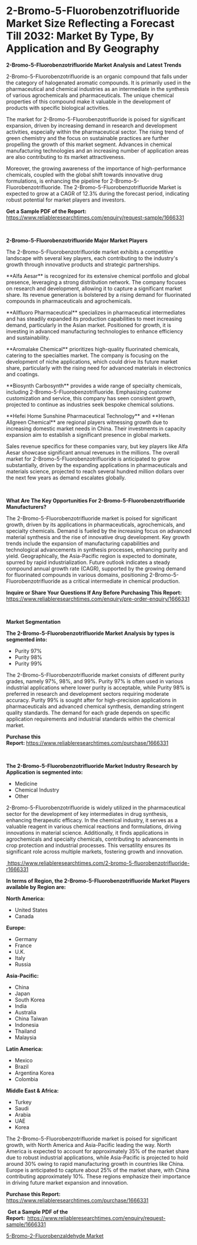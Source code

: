 <p><h1>2-Bromo-5-Fluorobenzotrifluoride Market Size Reflecting a Forecast Till 2032: Market By Type, By Application and By Geography</h1></p><p><strong>2-Bromo-5-Fluorobenzotrifluoride Market Analysis and Latest Trends</strong></p>
<p><p>2-Bromo-5-Fluorobenzotrifluoride is an organic compound that falls under the category of halogenated aromatic compounds. It is primarily used in the pharmaceutical and chemical industries as an intermediate in the synthesis of various agrochemicals and pharmaceuticals. The unique chemical properties of this compound make it valuable in the development of products with specific biological activities.</p><p>The market for 2-Bromo-5-Fluorobenzotrifluoride is poised for significant expansion, driven by increasing demand in research and development activities, especially within the pharmaceutical sector. The rising trend of green chemistry and the focus on sustainable practices are further propelling the growth of this market segment. Advances in chemical manufacturing technologies and an increasing number of application areas are also contributing to its market attractiveness.</p><p>Moreover, the growing awareness of the importance of high-performance chemicals, coupled with the global shift towards innovative drug formulations, is enhancing the pipeline for 2-Bromo-5-Fluorobenzotrifluoride. The 2-Bromo-5-Fluorobenzotrifluoride Market is expected to grow at a CAGR of 12.3% during the forecast period, indicating robust potential for market players and investors.</p></p>
<p><strong>Get a Sample PDF of the Report:&nbsp;</strong> <a href="https://www.reliableresearchtimes.com/enquiry/request-sample/1666331?utm_campaign=3219&utm_medium=2&utm_source=Github&utm_content=ia&utm_term=02042025&utm_id=2-bromo-5-fluorobenzotrifluoride">https://www.reliableresearchtimes.com/enquiry/request-sample/1666331</a></p>
<p>&nbsp;</p>
<p><strong>2-Bromo-5-Fluorobenzotrifluoride Major Market Players</strong></p>
<p><p>The 2-Bromo-5-Fluorobenzotrifluoride market exhibits a competitive landscape with several key players, each contributing to the industry's growth through innovative products and strategic partnerships. </p><p>**Alfa Aesar** is recognized for its extensive chemical portfolio and global presence, leveraging a strong distribution network. The company focuses on research and development, allowing it to capture a significant market share. Its revenue generation is bolstered by a rising demand for fluorinated compounds in pharmaceuticals and agrochemicals.</p><p>**Allfluoro Pharmaceutical** specializes in pharmaceutical intermediates and has steadily expanded its production capabilities to meet increasing demand, particularly in the Asian market. Positioned for growth, it is investing in advanced manufacturing technologies to enhance efficiency and sustainability.</p><p>**Aromalake Chemical** prioritizes high-quality fluorinated chemicals, catering to the specialties market. The company is focusing on the development of niche applications, which could drive its future market share, particularly with the rising need for advanced materials in electronics and coatings.</p><p>**Biosynth Carbosynth** provides a wide range of specialty chemicals, including 2-Bromo-5-Fluorobenzotrifluoride. Emphasizing customer customization and service, this company has seen consistent growth, projected to continue as industries seek bespoke chemical solutions.</p><p>**Hefei Home Sunshine Pharmaceutical Technology** and **Henan Allgreen Chemical** are regional players witnessing growth due to increasing domestic market needs in China. Their investments in capacity expansion aim to establish a significant presence in global markets.</p><p>Sales revenue specifics for these companies vary, but key players like Alfa Aesar showcase significant annual revenues in the millions. The overall market for 2-Bromo-5-Fluorobenzotrifluoride is anticipated to grow substantially, driven by the expanding applications in pharmaceuticals and materials science, projected to reach several hundred million dollars over the next few years as demand escalates globally.</p></p>
<p>&nbsp;</p>
<p><strong>What Are The Key Opportunities For 2-Bromo-5-Fluorobenzotrifluoride Manufacturers?</strong></p>
<p><p>The 2-Bromo-5-Fluorobenzotrifluoride market is poised for significant growth, driven by its applications in pharmaceuticals, agrochemicals, and specialty chemicals. Demand is fueled by the increasing focus on advanced material synthesis and the rise of innovative drug development. Key growth trends include the expansion of manufacturing capabilities and technological advancements in synthesis processes, enhancing purity and yield. Geographically, the Asia-Pacific region is expected to dominate, spurred by rapid industrialization. Future outlook indicates a steady compound annual growth rate (CAGR), supported by the growing demand for fluorinated compounds in various domains, positioning 2-Bromo-5-Fluorobenzotrifluoride as a critical intermediate in chemical production.</p></p>
<p><strong>Inquire or Share Your Questions If Any Before Purchasing This Report:</strong> <a href="https://www.reliableresearchtimes.com/enquiry/pre-order-enquiry/1666331?utm_campaign=3219&utm_medium=2&utm_source=Github&utm_content=ia&utm_term=02042025&utm_id=2-bromo-5-fluorobenzotrifluoride">https://www.reliableresearchtimes.com/enquiry/pre-order-enquiry/1666331</a></p>
<p>&nbsp;</p>
<p><strong>Market Segmentation</strong></p>
<p><strong>The 2-Bromo-5-Fluorobenzotrifluoride Market Analysis by types is segmented into:</strong></p>
<p><ul><li>Purity 97%</li><li>Purity 98%</li><li>Purity 99%</li></ul></p>
<p><p>The 2-Bromo-5-Fluorobenzotrifluoride market consists of different purity grades, namely 97%, 98%, and 99%. Purity 97% is often used in various industrial applications where lower purity is acceptable, while Purity 98% is preferred in research and development sectors requiring moderate accuracy. Purity 99% is sought after for high-precision applications in pharmaceuticals and advanced chemical synthesis, demanding stringent quality standards. The demand for each grade depends on specific application requirements and industrial standards within the chemical market.</p></p>
<p><strong>Purchase this Report:&nbsp;</strong><a href="https://www.reliableresearchtimes.com/purchase/1666331?utm_campaign=3219&utm_medium=2&utm_source=Github&utm_content=ia&utm_term=02042025&utm_id=2-bromo-5-fluorobenzotrifluoride">https://www.reliableresearchtimes.com/purchase/1666331</a></p>
<p>&nbsp;</p>
<p><strong>The 2-Bromo-5-Fluorobenzotrifluoride Market Industry Research by Application is segmented into:</strong></p>
<p><ul><li>Medicine</li><li>Chemical Industry</li><li>Other</li></ul></p>
<p><p>2-Bromo-5-Fluorobenzotrifluoride is widely utilized in the pharmaceutical sector for the development of key intermediates in drug synthesis, enhancing therapeutic efficacy. In the chemical industry, it serves as a valuable reagent in various chemical reactions and formulations, driving innovations in material science. Additionally, it finds applications in agrochemicals and specialty chemicals, contributing to advancements in crop protection and industrial processes. This versatility ensures its significant role across multiple markets, fostering growth and innovation.</p></p>
<p><a href="https://www.reliableresearchtimes.com/2-bromo-5-fluorobenzotrifluoride-r1666331?utm_campaign=3219&utm_medium=2&utm_source=Github&utm_content=ia&utm_term=02042025&utm_id=2-bromo-5-fluorobenzotrifluoride">&nbsp;https://www.reliableresearchtimes.com/2-bromo-5-fluorobenzotrifluoride-r1666331</a></p>
<p><strong>In terms of Region, the 2-Bromo-5-Fluorobenzotrifluoride Market Players available by Region are:</strong></p>
<p>
    <p> <strong> North America: </strong>
        <ul>
            <li>United States</li>
            <li>Canada</li>
        </ul>
        </p> 
    <p> <strong> Europe: </strong>
        <ul>
            <li>Germany</li>
            <li>France</li>
            <li>U.K.</li>
            <li>Italy</li>
            <li>Russia</li>
        </ul>
        </p> 
    <p> <strong> Asia-Pacific: </strong>
        <ul>
            <li>China</li>
            <li>Japan</li>
            <li>South Korea</li>
            <li>India</li>
            <li>Australia</li>
            <li>China Taiwan</li>
            <li>Indonesia</li>
            <li>Thailand</li>
            <li>Malaysia</li>
        </ul>
        </p> 
    <p> <strong> Latin America: </strong>
        <ul>
            <li>Mexico</li>
            <li>Brazil</li>
            <li>Argentina Korea</li>
            <li>Colombia</li>
        </ul>
        </p> 
    <p> <strong> Middle East & Africa: </strong>
        <ul>
            <li>Turkey</li>
            <li>Saudi</li>
            <li>Arabia</li>
            <li>UAE</li>
            <li>Korea</li>
        </ul>
    </p>
    </p>
<p><p>The 2-Bromo-5-Fluorobenzotrifluoride market is poised for significant growth, with North America and Asia-Pacific leading the way. North America is expected to account for approximately 35% of the market share due to robust industrial applications, while Asia-Pacific is projected to hold around 30% owing to rapid manufacturing growth in countries like China. Europe is anticipated to capture about 25% of the market share, with China contributing approximately 10%. These regions emphasize their importance in driving future market expansion and innovation.</p></p>
<p><strong>Purchase this Report: </strong><a href="https://www.reliableresearchtimes.com/purchase/1666331?utm_campaign=3219&utm_medium=2&utm_source=Github&utm_content=ia&utm_term=02042025&utm_id=2-bromo-5-fluorobenzotrifluoride">https://www.reliableresearchtimes.com/purchase/1666331</a></p>
<p>&nbsp;<strong>Get a Sample PDF of the Report:&nbsp;&nbsp;</strong><a href="https://www.reliableresearchtimes.com/enquiry/request-sample/1666331?utm_campaign=3219&utm_medium=2&utm_source=Github&utm_content=ia&utm_term=02042025&utm_id=2-bromo-5-fluorobenzotrifluoride">https://www.reliableresearchtimes.com/enquiry/request-sample/1666331</a></p>
<p><strong></strong></p>
<p><p><a href="https://github.com/bulkagumanvv/Market-Research-Report-List-1/blob/main/5-bromo-2-fluorobenzaldehyde-market.md?utm_campaign=3219&utm_medium=2&utm_source=Github&utm_content=ia&utm_term=02042025&utm_id=2-bromo-5-fluorobenzotrifluoride">5-Bromo-2-Fluorobenzaldehyde Market</a></p></p>